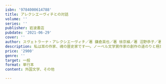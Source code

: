 ```yaml
---
isbn: '9784000614788'
title: アレクシエーヴィチとの対話
volume: ''
series: ''
publisher: 岩波書店
pubdate: '2021-06-29'
cover: ''
author: スヴェトラーナ・アレクシエーヴィチ／著 鎌倉英也／著 徐京植／著 沼野恭子／著
description: 私は耳の作家、魂の歴史家です──。ノーベル文学賞作家の創作の道のりと極意を多角的に明らかにする。
price: '2900'
genre: ''
target: 一般
format: 単行本
content: 外国文学、その他

---
```

